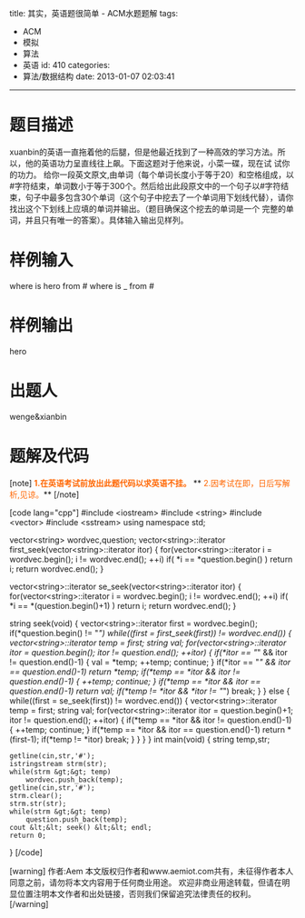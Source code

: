 title: 其实，英语题很简单 - ACM水题题解
tags:
  - ACM
  - 模拟
  - 算法
  - 英语
id: 410
categories:
  - 算法/数据结构
date: 2013-01-07 02:03:41
---

# 题目描述

xuanbin的英语一直拖着他的后腿，但是他最近找到了一种高效的学习方法。所以，他的英语功力呈直线往上飙。下面这题对于他来说，小菜一碟，现在试 试你的功力。
给你一段英文原文,由单词（每个单词长度小于等于20）和空格组成，以#字符结束，单词数小于等于300个。然后给出此段原文中的一个句子以#字符结
束，句子中最多包含30个单词（这个句子中挖去了一个单词用下划线代替），请你找出这个下划线上应填的单词并输出。（题目确保这个挖去的单词是一个
完整的单词，并且只有唯一的答案）。具体输入输出见样列。

# 样例输入

where is hero from #
where is _ from #

# 样例输出

hero

# 出题人

wenge&amp;xianbin

# 题解及代码

[note]
**<span style="color: #ff6600;">1.在英语考试前放出此题代码以求英语不挂。</span>**
** <span style="color: #ff6600;"> 2.因考试在即，日后写解析,见谅。</span>**
[/note]

[code lang="cpp"]
#include &lt;iostream&gt;
#include &lt;string&gt;
#include &lt;vector&gt;
#include &lt;sstream&gt;
using namespace std;

vector&lt;string&gt; wordvec,question;
vector&lt;string&gt;::iterator first_seek(vector&lt;string&gt;::iterator itor)
{
	for(vector&lt;string&gt;::iterator i = wordvec.begin(); i != wordvec.end(); ++i)
		if( *i == *question.begin() )	return i;
		return wordvec.end();
}

vector&lt;string&gt;::iterator se_seek(vector&lt;string&gt;::iterator itor)
{
	for(vector&lt;string&gt;::iterator i = wordvec.begin(); i != wordvec.end(); ++i)
		if( *i == *(question.begin()+1) )	return i;
		return wordvec.end();
}

string seek(void)
{
	vector&lt;string&gt;::iterator first = wordvec.begin();
	if(*question.begin() != &quot;_&quot;)
		while((first = first_seek(first)) != wordvec.end())
		{
			vector&lt;string&gt;::iterator temp = first;
			string val;
			for(vector&lt;string&gt;::iterator itor = question.begin(); itor != question.end(); ++itor)
			{
				if(*itor == &quot;_&quot; &amp;&amp; itor != question.end()-1)
				{
					val = *temp;
					++temp;
					continue;
				}
				if(*itor == &quot;_&quot; &amp;&amp; itor == question.end()-1)
					return  *temp;
				if(*temp == *itor &amp;&amp; itor != question.end()-1)
				{
					++temp;
					continue;
				}
				if(*temp == *itor &amp;&amp; itor == question.end()-1)
					return val;
				if(*temp != *itor &amp;&amp; *itor != &quot;_&quot;)
					break;
			}
		}
	else
	{
		while((first = se_seek(first)) != wordvec.end())
		{
			vector&lt;string&gt;::iterator temp = first;
			string val;
			for(vector&lt;string&gt;::iterator itor = question.begin()+1; itor != question.end(); ++itor)
			{
				if(*temp == *itor &amp;&amp; itor != question.end()-1)
				{
					++temp;
					continue;
				}
				if(*temp == *itor &amp;&amp; itor == question.end()-1)
					return *(first-1);
				if(*temp != *itor)
					break;
			}
		}
	}
}
int main(void)
{
	string temp,str;

	getline(cin,str,'#');
	istringstream strm(str);
	while(strm &gt;&gt; temp)
		wordvec.push_back(temp);
	getline(cin,str,'#');
	strm.clear();
	strm.str(str);
	while(strm &gt;&gt; temp)
		question.push_back(temp);
	cout &lt;&lt; seek() &lt;&lt; endl;
	return 0;
}
[/code]

[warning]
作者:Aem
本文版权归作者和www.aemiot.com共有，未征得作者本人同意之前，请勿将本文内容用于任何商业用途。 欢迎非商业用途转载，但请在明显位置注明本文作者和出处链接，否则我们保留追究法律责任的权利。
[/warning]
